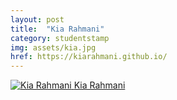 ```yaml
---
layout: post
title:  "Kia Rahmani"
category: studentstamp
img: assets/kia.jpg
href: https://kiarahmani.github.io/
---
```

<a href="https://github.com/kiarahmani">
<img src="assets/kia.jpg" alt="Kia Rahmani">
<span class="student-name">Kia Rahmani</span>
</a>
